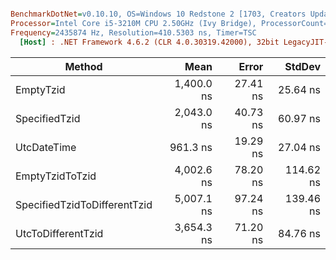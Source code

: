 ``` ini

BenchmarkDotNet=v0.10.10, OS=Windows 10 Redstone 2 [1703, Creators Update] (10.0.15063.726)
Processor=Intel Core i5-3210M CPU 2.50GHz (Ivy Bridge), ProcessorCount=4
Frequency=2435874 Hz, Resolution=410.5303 ns, Timer=TSC
  [Host] : .NET Framework 4.6.2 (CLR 4.0.30319.42000), 32bit LegacyJIT-v4.7.2115.0


```
|                       Method |       Mean |    Error |    StdDev |
|----------------------------- |-----------:|---------:|----------:|
|                    EmptyTzid | 1,400.0 ns | 27.41 ns |  25.64 ns |
|                SpecifiedTzid | 2,043.0 ns | 40.73 ns |  60.97 ns |
|                  UtcDateTime |   961.3 ns | 19.29 ns |  27.04 ns |
|              EmptyTzidToTzid | 4,002.6 ns | 78.20 ns | 114.62 ns |
| SpecifiedTzidToDifferentTzid | 5,007.1 ns | 97.24 ns | 139.46 ns |
|           UtcToDifferentTzid | 3,654.3 ns | 71.20 ns |  84.76 ns |
